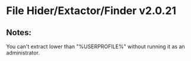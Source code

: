 # File Hider/Extactor/Finder v2.0.21

## Notes:
You can't extract lower than "%USERPROFILE%" without running it as an administrator.
